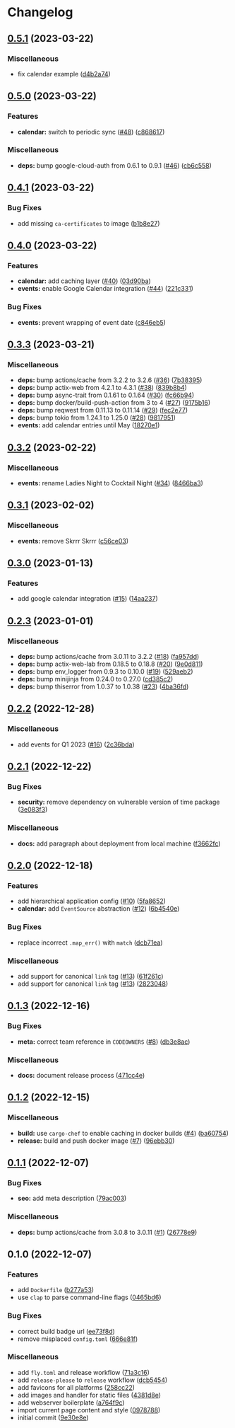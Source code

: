 # Changelog

## [0.5.1](https://github.com/musikundkultur/wohnzimmer/compare/v0.5.0...v0.5.1) (2023-03-22)


### Miscellaneous

* fix calendar example ([d4b2a74](https://github.com/musikundkultur/wohnzimmer/commit/d4b2a7421495095f3ae13d9c093e7b3e7e4cdc64))

## [0.5.0](https://github.com/musikundkultur/wohnzimmer/compare/v0.4.1...v0.5.0) (2023-03-22)


### Features

* **calendar:** switch to periodic sync ([#48](https://github.com/musikundkultur/wohnzimmer/issues/48)) ([c868617](https://github.com/musikundkultur/wohnzimmer/commit/c8686179b40c8e3f20a40b807f7577eab7f2ed8b))


### Miscellaneous

* **deps:** bump google-cloud-auth from 0.6.1 to 0.9.1 ([#46](https://github.com/musikundkultur/wohnzimmer/issues/46)) ([cb6c558](https://github.com/musikundkultur/wohnzimmer/commit/cb6c5589df98bf986fe142ec6e28100a38d52e8e))

## [0.4.1](https://github.com/musikundkultur/wohnzimmer/compare/v0.4.0...v0.4.1) (2023-03-22)


### Bug Fixes

* add missing `ca-certificates` to image ([b1b8e27](https://github.com/musikundkultur/wohnzimmer/commit/b1b8e27ce01ca9a09acc84fd7546fb3f20c4747a))

## [0.4.0](https://github.com/musikundkultur/wohnzimmer/compare/v0.3.3...v0.4.0) (2023-03-22)


### Features

* **calendar:** add caching layer ([#40](https://github.com/musikundkultur/wohnzimmer/issues/40)) ([03d90ba](https://github.com/musikundkultur/wohnzimmer/commit/03d90ba02e54722e7a0cb198833c47f81b447236))
* **events:** enable Google Calendar integration ([#44](https://github.com/musikundkultur/wohnzimmer/issues/44)) ([221c331](https://github.com/musikundkultur/wohnzimmer/commit/221c331d5ab4c1fb502024c8c76d12f8a521fa69))


### Bug Fixes

* **events:** prevent wrapping of event date ([c846eb5](https://github.com/musikundkultur/wohnzimmer/commit/c846eb5dc28ad75fbdbb09dfc471c54a027c7888))

## [0.3.3](https://github.com/musikundkultur/wohnzimmer/compare/v0.3.2...v0.3.3) (2023-03-21)


### Miscellaneous

* **deps:** bump actions/cache from 3.2.2 to 3.2.6 ([#36](https://github.com/musikundkultur/wohnzimmer/issues/36)) ([7b38395](https://github.com/musikundkultur/wohnzimmer/commit/7b38395ba79d83d7463e44f97ee9bb5bb36e5b40))
* **deps:** bump actix-web from 4.2.1 to 4.3.1 ([#38](https://github.com/musikundkultur/wohnzimmer/issues/38)) ([839b8b4](https://github.com/musikundkultur/wohnzimmer/commit/839b8b4c11097cdb77ec211c3b2460f2e9c5b3d9))
* **deps:** bump async-trait from 0.1.61 to 0.1.64 ([#30](https://github.com/musikundkultur/wohnzimmer/issues/30)) ([fc66b94](https://github.com/musikundkultur/wohnzimmer/commit/fc66b9412a0997c47314d4cc432c788ed1eeb6d2))
* **deps:** bump docker/build-push-action from 3 to 4 ([#27](https://github.com/musikundkultur/wohnzimmer/issues/27)) ([9175b16](https://github.com/musikundkultur/wohnzimmer/commit/9175b16e945d5e33c753f5159642d6c96d3a8f28))
* **deps:** bump reqwest from 0.11.13 to 0.11.14 ([#29](https://github.com/musikundkultur/wohnzimmer/issues/29)) ([fec2e77](https://github.com/musikundkultur/wohnzimmer/commit/fec2e77e96690f04555ffd0ab77c451535d3f651))
* **deps:** bump tokio from 1.24.1 to 1.25.0 ([#28](https://github.com/musikundkultur/wohnzimmer/issues/28)) ([9817951](https://github.com/musikundkultur/wohnzimmer/commit/9817951e7f9418cefcb98c64e4a3f00cb0b3744e))
* **events:** add calendar entries until May ([18270e1](https://github.com/musikundkultur/wohnzimmer/commit/18270e1bee5482b64e2dc04a9d6efa50e310a35a))

## [0.3.2](https://github.com/musikundkultur/wohnzimmer/compare/v0.3.1...v0.3.2) (2023-02-22)


### Miscellaneous

* **events:** rename Ladies Night to Cocktail Night ([#34](https://github.com/musikundkultur/wohnzimmer/issues/34)) ([8466ba3](https://github.com/musikundkultur/wohnzimmer/commit/8466ba33948c5bceeaaacf0df3f1aadb928444e3))

## [0.3.1](https://github.com/musikundkultur/wohnzimmer/compare/v0.3.0...v0.3.1) (2023-02-02)


### Miscellaneous

* **events:** remove Skrrr Skrrr ([c56ce03](https://github.com/musikundkultur/wohnzimmer/commit/c56ce034182b8fce808a8b64b6765db516f8a8c9))

## [0.3.0](https://github.com/musikundkultur/wohnzimmer/compare/v0.2.3...v0.3.0) (2023-01-13)


### Features

* add google calendar integration ([#15](https://github.com/musikundkultur/wohnzimmer/issues/15)) ([14aa237](https://github.com/musikundkultur/wohnzimmer/commit/14aa237791cf0f3cd0c23db3b69d0be9f3ca8020))

## [0.2.3](https://github.com/musikundkultur/wohnzimmer/compare/v0.2.2...v0.2.3) (2023-01-01)


### Miscellaneous

* **deps:** bump actions/cache from 3.0.11 to 3.2.2 ([#18](https://github.com/musikundkultur/wohnzimmer/issues/18)) ([fa957dd](https://github.com/musikundkultur/wohnzimmer/commit/fa957ddddbd8260dde1dc6e40f103ca9968e774b))
* **deps:** bump actix-web-lab from 0.18.5 to 0.18.8 ([#20](https://github.com/musikundkultur/wohnzimmer/issues/20)) ([9e0d811](https://github.com/musikundkultur/wohnzimmer/commit/9e0d811cba271865037712134b1251176702dc3f))
* **deps:** bump env_logger from 0.9.3 to 0.10.0 ([#19](https://github.com/musikundkultur/wohnzimmer/issues/19)) ([529aeb2](https://github.com/musikundkultur/wohnzimmer/commit/529aeb26ff1e0fc1a8ae5c2f7fbf4af36e97af93))
* **deps:** bump minijinja from 0.24.0 to 0.27.0 ([cd385c2](https://github.com/musikundkultur/wohnzimmer/commit/cd385c208d34eb39a754b900231e77a46a419f9d))
* **deps:** bump thiserror from 1.0.37 to 1.0.38 ([#23](https://github.com/musikundkultur/wohnzimmer/issues/23)) ([4ba36fd](https://github.com/musikundkultur/wohnzimmer/commit/4ba36fd0d5edce4908bb89d8ff316d7053921574))

## [0.2.2](https://github.com/musikundkultur/wohnzimmer/compare/v0.2.1...v0.2.2) (2022-12-28)


### Miscellaneous

* add events for Q1 2023 ([#16](https://github.com/musikundkultur/wohnzimmer/issues/16)) ([2c36bda](https://github.com/musikundkultur/wohnzimmer/commit/2c36bdaa4cba563ca763d7fc9ff3b53b238e2d56))

## [0.2.1](https://github.com/musikundkultur/wohnzimmer/compare/v0.2.0...v0.2.1) (2022-12-22)


### Bug Fixes

* **security:** remove dependency on vulnerable version of time package ([3e083f3](https://github.com/musikundkultur/wohnzimmer/commit/3e083f35e78138e48b41ef297e93cd8189d3aad2))


### Miscellaneous

* **docs:** add paragraph about deployment from local machine ([f3662fc](https://github.com/musikundkultur/wohnzimmer/commit/f3662fcf12a7fae2741cb25cfb40ae8a1caac098))

## [0.2.0](https://github.com/musikundkultur/wohnzimmer/compare/v0.1.3...v0.2.0) (2022-12-18)


### Features

* add hierarchical application config ([#10](https://github.com/musikundkultur/wohnzimmer/issues/10)) ([5fa8652](https://github.com/musikundkultur/wohnzimmer/commit/5fa865217a5caff89e2514eba41c839edd68b42d))
* **calendar:** add `EventSource` abstraction ([#12](https://github.com/musikundkultur/wohnzimmer/issues/12)) ([6b4540e](https://github.com/musikundkultur/wohnzimmer/commit/6b4540ee1e69def10dd1261040ed9be407507e2e))


### Bug Fixes

* replace incorrect `.map_err()` with `match` ([dcb71ea](https://github.com/musikundkultur/wohnzimmer/commit/dcb71ea8f32ef4e9d095e1c4c175abe1758044e4))


### Miscellaneous

* add support for canonical `link` tag ([#13](https://github.com/musikundkultur/wohnzimmer/issues/13)) ([61f261c](https://github.com/musikundkultur/wohnzimmer/commit/61f261c081c7c9d757428fc47a64243176df1601))
* add support for canonical `link` tag ([#13](https://github.com/musikundkultur/wohnzimmer/issues/13)) ([2823048](https://github.com/musikundkultur/wohnzimmer/commit/28230485009b0266cb9f5c9d0497400b141e4de6))

## [0.1.3](https://github.com/musikundkultur/wohnzimmer/compare/v0.1.2...v0.1.3) (2022-12-16)


### Bug Fixes

* **meta:** correct team reference in `CODEOWNERS` ([#8](https://github.com/musikundkultur/wohnzimmer/issues/8)) ([db3e8ac](https://github.com/musikundkultur/wohnzimmer/commit/db3e8ac80293e839d3fd24f639cf18fb0e2f4615))


### Miscellaneous

* **docs:** document release process ([471cc4e](https://github.com/musikundkultur/wohnzimmer/commit/471cc4edab464babfb1cd25acc95fa8ff09e86d7))

## [0.1.2](https://github.com/musikundkultur/wohnzimmer/compare/v0.1.1...v0.1.2) (2022-12-15)


### Miscellaneous

* **build:** use `cargo-chef` to enable caching in docker builds ([#4](https://github.com/musikundkultur/wohnzimmer/issues/4)) ([ba60754](https://github.com/musikundkultur/wohnzimmer/commit/ba607541c6a70e62595a654bb4a5609559b95953))
* **release:** build and push docker image ([#7](https://github.com/musikundkultur/wohnzimmer/issues/7)) ([96ebb30](https://github.com/musikundkultur/wohnzimmer/commit/96ebb30ec2e973c4343eebc64c69f43317042645))

## [0.1.1](https://github.com/musikundkultur/wohnzimmer/compare/v0.1.0...v0.1.1) (2022-12-07)


### Bug Fixes

* **seo:** add meta description ([79ac003](https://github.com/musikundkultur/wohnzimmer/commit/79ac003871c4fac553048532876dcf5f0f277af1))


### Miscellaneous

* **deps:** bump actions/cache from 3.0.8 to 3.0.11 ([#1](https://github.com/musikundkultur/wohnzimmer/issues/1)) ([26778e9](https://github.com/musikundkultur/wohnzimmer/commit/26778e9b48f975439cba69a91ef6d8088479c60c))

## 0.1.0 (2022-12-07)


### Features

* add `Dockerfile` ([b277a53](https://github.com/musikundkultur/wohnzimmer/commit/b277a53bf87976de8173d5fb51da283a38aaf99d))
* use `clap` to parse command-line flags ([0465bd6](https://github.com/musikundkultur/wohnzimmer/commit/0465bd6e9e9362ca7d085dcccd5bb1cc5132139c))


### Bug Fixes

* correct build badge url ([ee73f8d](https://github.com/musikundkultur/wohnzimmer/commit/ee73f8d063408d0cc224492ef1acbaf64e53f90f))
* remove misplaced `config.toml` ([666e81f](https://github.com/musikundkultur/wohnzimmer/commit/666e81ffc7bd39fdcafdd23708c9c96f752c6e4e))


### Miscellaneous

* add `fly.toml` and release workflow ([71a3c16](https://github.com/musikundkultur/wohnzimmer/commit/71a3c16b3f2bb9ae931cafe8382ab4a0ae6e2b8d))
* add `release-please` to `release` workflow ([dcb5454](https://github.com/musikundkultur/wohnzimmer/commit/dcb5454acbd5683fc210416d8e1e5c9767054b2a))
* add favicons for all platforms ([258cc22](https://github.com/musikundkultur/wohnzimmer/commit/258cc22d2847443eb5b2a231505184d0be062ca7))
* add images and handler for static files ([4381d8e](https://github.com/musikundkultur/wohnzimmer/commit/4381d8eab2b6fcfd31d4d1639e3ceecc6102740f))
* add webserver boilerplate ([a764f9c](https://github.com/musikundkultur/wohnzimmer/commit/a764f9cf45b7a9f00d1a3c803134fcb350112393))
* import current page content and style ([0978788](https://github.com/musikundkultur/wohnzimmer/commit/0978788b47c0b9605236700dc8eaa01440991025))
* initial commit ([9e30e8e](https://github.com/musikundkultur/wohnzimmer/commit/9e30e8e11fac7bd2da321cd926f085a9dfd955f2))
